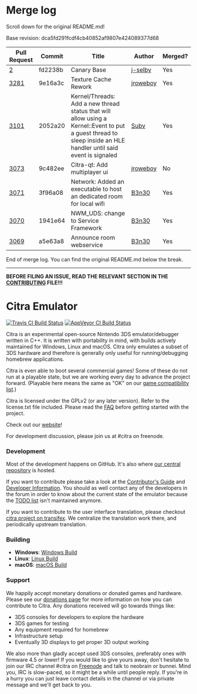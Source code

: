 # Merge log

Scroll down for the original README.md!

Base revision: dca5fd291fcdf4cb40852af9807e424089377d68

|Pull Request|Commit|Title|Author|Merged?|
|----|----|----|----|----|
|[2](https://github.com/citra-emu/citra-canary/pull/2)|fd2238b|Canary Base|[j-selby](https://github.com/j-selby)|Yes|
|[3281](https://github.com/citra-emu/citra/pull/3281)|9e16a3c|Texture Cache Rework|[jroweboy](https://github.com/jroweboy)|Yes|
|[3101](https://github.com/citra-emu/citra/pull/3101)|2052a20|Kernel/Threads: Add a new thread status that will allow using a Kernel::Event to put a guest thread to sleep inside an HLE handler until said event is signaled|[Subv](https://github.com/Subv)|Yes|
|[3073](https://github.com/citra-emu/citra/pull/3073)|9c482ee|Citra-qt: Add multiplayer ui|[jroweboy](https://github.com/jroweboy)|No|
|[3071](https://github.com/citra-emu/citra/pull/3071)|3f96a08|Network: Added an executable to host an dedicated room for local wifi|[B3n30](https://github.com/B3n30)|Yes|
|[3070](https://github.com/citra-emu/citra/pull/3070)|1941e64|NWM_UDS: change to Service Framework|[B3n30](https://github.com/B3n30)|Yes|
|[3069](https://github.com/citra-emu/citra/pull/3069)|a5e63a8|Announce room webservice|[B3n30](https://github.com/B3n30)|Yes|


End of merge log. You can find the original README.md below the break.

------

**BEFORE FILING AN ISSUE, READ THE RELEVANT SECTION IN THE [CONTRIBUTING](https://github.com/citra-emu/citra/blob/master/CONTRIBUTING.md#reporting-issues) FILE!!!**

Citra Emulator
==============
[![Travis CI Build Status](https://travis-ci.org/citra-emu/citra.svg?branch=master)](https://travis-ci.org/citra-emu/citra)
[![AppVeyor CI Build Status](https://ci.appveyor.com/api/projects/status/sdf1o4kh3g1e68m9?svg=true)](https://ci.appveyor.com/project/bunnei/citra)

Citra is an experimental open-source Nintendo 3DS emulator/debugger written in C++. It is written with portability in mind, with builds actively maintained for Windows, Linux and macOS. Citra only emulates a subset of 3DS hardware and therefore is generally only useful for running/debugging homebrew applications.

Citra is even able to boot several commercial games! Some of these do not run at a playable state, but we are working every day to advance the project forward. (Playable here means the same as "OK" on our [game compatibility list](https://citra-emu.org/game).)

Citra is licensed under the GPLv2 (or any later version). Refer to the license.txt file included. Please read the [FAQ](https://citra-emu.org/wiki/faq/) before getting started with the project.

Check out our [website](https://citra-emu.org/)!

For development discussion, please join us at #citra on freenode.

### Development

Most of the development happens on GitHub. It's also where [our central repository](https://github.com/citra-emu/citra) is hosted.

If you want to contribute please take a look at the [Contributor's Guide](CONTRIBUTING.md) and [Developer Information](https://github.com/citra-emu/citra/wiki/Developer-Information). You should as well contact any of the developers in the forum in order to know about the current state of the emulator because the [TODO list](https://docs.google.com/document/d/1SWIop0uBI9IW8VGg97TAtoT_CHNoP42FzYmvG1F4QDA) isn't maintained anymore.

If you want to contribute to the user interface translation, please checkout [citra project on transifex](https://www.transifex.com/citra/citra). We centralize the translation work there, and periodically upstream translation.

### Building

* __Windows__: [Windows Build](https://github.com/citra-emu/citra/wiki/Building-For-Windows)
* __Linux__: [Linux Build](https://github.com/citra-emu/citra/wiki/Building-For-Linux)
* __macOS__: [macOS Build](https://github.com/citra-emu/citra/wiki/Building-for-macOS)


### Support
We happily accept monetary donations or donated games and hardware. Please see our [donations page](https://citra-emu.org/donate/) for more information on how you can contribute to Citra. Any donations received will go towards things like:
* 3DS consoles for developers to explore the hardware
* 3DS games for testing
* Any equipment required for homebrew
* Infrastructure setup
* Eventually 3D displays to get proper 3D output working

We also more than gladly accept used 3DS consoles, preferably ones with firmware 4.5 or lower! If you would like to give yours away, don't hesitate to join our IRC channel #citra on [Freenode](http://webchat.freenode.net/?channels=citra) and talk to neobrain or bunnei. Mind you, IRC is slow-paced, so it might be a while until people reply. If you're in a hurry you can just leave contact details in the channel or via private message and we'll get back to you.
